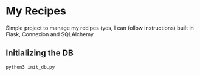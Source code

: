 # My Recipes
Simple project to manage my recipes (yes, I can follow instructions) built in Flask, Connexion and SQLAlchemy

## Initializing the DB
```python3 init_db.py```
